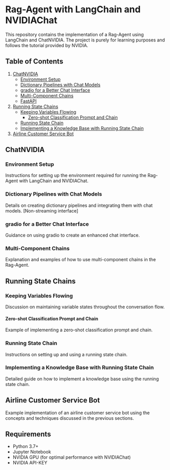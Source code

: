 # Rag-Agent with LangChain and NVIDIAChat

This repository contains the implementation of a Rag-Agent using LangChain and ChatNVIDIA. The project is purely for learning purposes and follows the tutorial provided by NVIDIA.

## Table of Contents

1. [ChatNVIDIA](#chatnvidia)
    - [Environment Setup](#environment-setup)
    - [Dictionary Pipelines with Chat Models](#dictionary-pipelines-with-chat-models)
    - [gradio for a Better Chat Interface](#gradio-for-a-better-chat-interface)
    - [Multi-Component Chains](#multi-component-chains)
    - [FastAPI](#fastapi)
2. [Running State Chains](#running-state-chains)
    - [Keeping Variables Flowing](#keeping-variables-flowing)
        - [Zero-shot Classification Prompt and Chain](#zero-shot-classification-prompt-and-chain)
    - [Running State Chain](#running-state-chain)
    - [Implementing a Knowledge Base with Running State Chain](#implementing-a-knowledge-base-with-running-state-chain)
3. [Airline Customer Service Bot](#airline-customer-service-bot)

## ChatNVIDIA

### Environment Setup

Instructions for setting up the environment required for running the Rag-Agent with LangChain and NVIDIAChat.

### Dictionary Pipelines with Chat Models

Details on creating dictionary pipelines and integrating them with chat models. [Non-streaming interface]

### gradio for a Better Chat Interface

Guidance on using gradio to create an enhanced chat interface.

### Multi-Component Chains

Explanation and examples of how to use multi-component chains in the Rag-Agent.


## Running State Chains

### Keeping Variables Flowing

Discussion on maintaining variable states throughout the conversation flow.

#### Zero-shot Classification Prompt and Chain

Example of implementing a zero-shot classification prompt and chain.

### Running State Chain

Instructions on setting up and using a running state chain.

### Implementing a Knowledge Base with Running State Chain

Detailed guide on how to implement a knowledge base using the running state chain.

## Airline Customer Service Bot

Example implementation of an airline customer service bot using the concepts and techniques discussed in the previous sections.



## Requirements

- Python 3.7+
- Jupyter Notebook
- NVIDIA GPU (for optimal performance with NVIDIAChat)
- NVIDIA API-KEY

